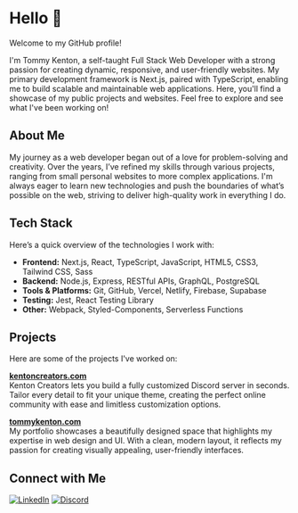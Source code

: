 # Hello 👋
Welcome to my GitHub profile!

I'm Tommy Kenton, a self-taught Full Stack Web Developer with a strong passion for creating dynamic, responsive, and user-friendly websites. My primary development framework is Next.js, paired with TypeScript, enabling me to build scalable and maintainable web applications. Here, you'll find a showcase of my public projects and websites. Feel free to explore and see what I've been working on!

## About Me
My journey as a web developer began out of a love for problem-solving and creativity. Over the years, I’ve refined my skills through various projects, ranging from small personal websites to more complex applications. I'm always eager to learn new technologies and push the boundaries of what’s possible on the web, striving to deliver high-quality work in everything I do.

## Tech Stack
Here’s a quick overview of the technologies I work with:

- **Frontend:** Next.js, React, TypeScript, JavaScript, HTML5, CSS3, Tailwind CSS, Sass
- **Backend:** Node.js, Express, RESTful APIs, GraphQL, PostgreSQL
- **Tools & Platforms:** Git, GitHub, Vercel, Netlify, Firebase, Supabase
- **Testing:** Jest, React Testing Library
- **Other:** Webpack, Styled-Components, Serverless Functions

## Projects
Here are some of the projects I've worked on:

**[kentoncreators.com](https://kentoncreators.com)**  
Kenton Creators lets you build a fully customized Discord server in seconds. Tailor every detail to fit your unique theme, creating the perfect online community with ease and limitless customization options.

**[tommykenton.com](https://tommykenton.com)**  
My portfolio showcases a beautifully designed space that highlights my expertise in web design and UI. With a clean, modern layout, it reflects my passion for creating visually appealing, user-friendly interfaces.

## Connect with Me

[![LinkedIn](https://img.shields.io/badge/LinkedIn-Connect-blue)](https://www.linkedin.com/in/your-linkedin-profile)
[![Discord](https://img.shields.io/badge/Discord-Join%20Me-7289DA)](https://discord.com/users/your-discord-id)

